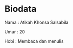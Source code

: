 # Biodata

<p> Nama : Atikah Khonsa Salsabila </p>
<p> Umur : 20 </p>
<p> Hobi : Membaca dan menulis </p>
